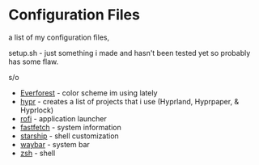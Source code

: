 # Configuration Files

a list of my configuration files,

setup.sh - just something i made and hasn't been tested yet so probably has some flaw.


s/o

- [Everforest](https://github.com/sainnhe/everforest) - color scheme im using lately
- [hypr](https://github.com/hyprwm) - creates a list of projects that i use (Hyprland, Hyprpaper, & Hyprlock)
- [rofi](https://github.com/davatorium/rofi) - application launcher
- [fastfetch](https://github.com/fastfetch-cli/fastfetch) - system information
- [starship](https://github.com/starship/starship) - shell customization
- [waybar](https://github.com/Alexays/Waybar) - system bar
- [zsh](https://github.com/zsh-users/zsh) - shell
